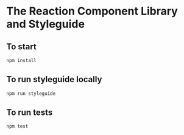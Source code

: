 # The Reaction Component Library and Styleguide

## To start

```bash
npm install
```

## To run styleguide locally

```bash
npm run styleguide
```

## To run tests

```bash
npm test
```
